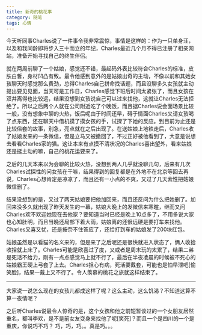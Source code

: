 ```yaml
---
title: 新奇的桃花事
category: 随笔
tags: 心情
---
```

今天听同事Charles说了一件事令我非常震惊，事情是这样的：作为一只单身汪，以及和我同龄即将步入三十而立的年纪，Charles最近几个月不得已注册了相亲网站，准备开始寻找自己的终生伴侣。

就在两周前聊了一个姑娘，感觉还不错，最起码外表比较符合Charles的标准，皮肤白皙，身材凹凸有致。最令他感到意外的是姑娘出奇的主动，不像以前和其她女孩聊天时感觉那么费劲，总得Charles自己拼命找话题，而且没聊多久女孩就主动提出要见见面，当天可是工作日，Charles感觉下班后时间太紧张了，而且女孩在双井离得也比较远，结果没想到女孩说自己可以过来找他，这就让Charles无法拒绝了。所以之后两个人就在公司附近吃了个晚饭，而且据Charles说会面场景比较一般，没有想象中聊的火热，饭后呢由于时间还早，碍于情面Charles又请女孩喝了点东西，还在聊天中借机摸了摸女孩的手，试探了下她的反应。到目前为止还是比较俗套的故事，别急，亮点就在之后出现了。在送姑娘上地铁走后，Charles收了姑娘发来的一条微信，但是立马又被撤回了，不过正好被他看到了，大意是说想去看看Charles家的猫。这让本来有点摸不清状况的Charles喜出望外，看来姑娘还是挺主动的嘛，自己的桃花运要来了。

之后的几天本来以为会聊的比较火热，没想到两人几乎就没聊几句，后来有几次Charles试探性的问女孩在干嘛，结果得到的回复都是在外地不在北京等回去再说，Charles心想肯定是凉凉了，而且还有一小点的不爽，又过了几天索性把姑娘微信删了。

结果没想到的是，又过了两天姑娘要把他加回来，而且还反问为什么把她删了。加回来没多久就出现了昨天发生的一幕，姑娘大晚上的发微信来寒暄，继而又问Charles欢不欢迎她现在去他家？要知道当时已经是晚上10点多了，不用多说大家也心知肚明，而且当晚还局部下着大雨，姑娘离的还很远硬是要打车来找他。Charles又喜又忧，还是按奈不住答应了，还给打到车的姑娘发了200块红包。

姑娘虽然是以看猫的名义来的，但是来了之后呢还是很快就进入状态了，俩人收拾收拾就上床了。Charles可能是欣喜过了度，又或者是周末玩的太累了，结果二弟是死活不给力，刚有一点点感觉马上就不行了，最后在半夜凌晨的时候被不死心的姑娘霸王硬上弓套了上去。Charles担心有病，死活要戴套，可能也是怕早泄吧[偷笑脸]，结果一戴上又不行了。令人羡慕的桃花之旅就这样结束了。

***
大家说一说怎么现在的女孩儿都成这样了呢？这么主动，这么饥渴？不知道这算不算一夜情呢？

之后听Charles说最令人惊奇的是，这个女孩和他之前短暂谈过的一个女朋友居然重名，都叫李欢，是不是前女友变身来找他了呢[笑死]？而且一个是四川的一个是重庆，你说巧不巧？
巧，巧，巧。。真是巧。。。